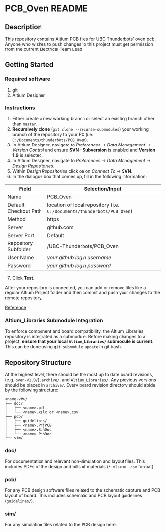 # PCB_Oven README

## Description

This repository contains Altium PCB files for UBC Thunderbots' oven pcb. Anyone who wishes to push changes to this project must get permission from the current Electrical Team Lead.

## Getting Started

### Required software

1. git
2. Altium Designer

### Instructions

1. Either create a new working branch or select an existing branch other than `master`.
2. **Recursively clone** (`git clone --recurse-submodules`) your working branch of the repository to your PC (i.e. `C:/Documents/thunderbots/PCB_Oven`).
3. In Altium Designer, navigate to *Preferences -> Data Management -> Version Control* and ensure **SVN - Subversion** is enabled and **Version 1.9** is selected.
4. In Altium Designer, navigate to *Preferences -> Data Management -> Design Repositories*.
5. Within *Design Repositories* click on on *Connect To* -> **SVN**.
6. In the dialogue box that comes up, fill in the following information:

Field|Selection/Input
---|---
Name|PCB_Oven
Default Checkout Path|location of local repository (i.e. `C:/Documents/thunderbots/PCB_Oven`)
Method|https
Server|github.com
Server Port|Default
Repository Subfolder|/UBC-Thunderbots/PCB_Oven
User Name|*your github login username*
Password|*your github login password*

7. Click **Test**.

After your repository is connected, you can add or remove files like a regular Altium Project folder and then commit and push your changes to the remote repository.

[Reference](https://forum.live.altium.com/#posts/235981/718003)

### Altium_Libraries Submodule Integration

To enforce component and board compatibility, the Altium_Libraries repository is integrated as a submodule. Before making changes to a project, **ensure that your local `Altium_Libraries/` submodule is current**. This can be done using `git submodule update` in git bash.

## Repository Structure

At the highest level, there should be the most up to date board revisions, (e.g.
`oven-v1.0/`), `archive/`, and `Altium_Libraries/`. Any previous versions should be placed in `archive/`. Every board revision directory should abide by the following structure:

```
<name-v#>/
├── doc/
│   ├── <name>.pdf
│   └── <name>.xslx or <name>.csv
├── pcb/
│   ├── guidelines/
│   ├── <name>.PrjPCB
│   ├── <name>.SchDoc
│   └── <name>.PcbDoc
└── sim/
```

### doc/

For documentation and relevant non-simulation and layout files. This includes PDFs of the design and bills of materials (`*.xlsx` or `.csv` format).

### pcb/

For any PCB design software files related to the schematic capture and PCB layout of board. This includes schematic and PCB layout guidelines (`guidelines/`).

### sim/

For any simulation files related to the PCB design here.
